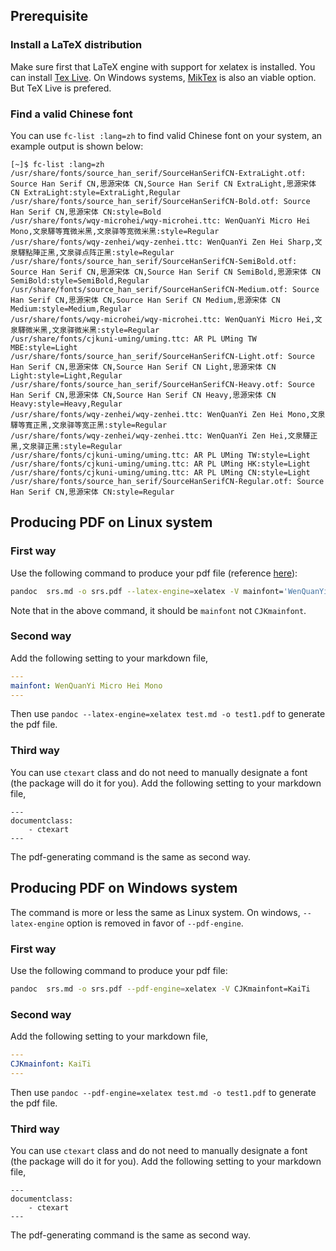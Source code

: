 ## Prerequisite
### Install a LaTeX distribution
Make sure first that LaTeX engine with support for xelatex is installed. You can install [Tex Live](https://www.tug.org/texlive/quickinstall.html). On Windows systems, [MikTex](https://miktex.org/) is also an viable option. But TeX Live is prefered.

### Find a valid Chinese font
You can use `fc-list :lang=zh` to find valid Chinese font on your system, an example output is shown below:
```
[~]$ fc-list :lang=zh
/usr/share/fonts/source_han_serif/SourceHanSerifCN-ExtraLight.otf: Source Han Serif CN,思源宋体 CN,Source Han Serif CN ExtraLight,思源宋体 CN ExtraLight:style=ExtraLight,Regular
/usr/share/fonts/source_han_serif/SourceHanSerifCN-Bold.otf: Source Han Serif CN,思源宋体 CN:style=Bold
/usr/share/fonts/wqy-microhei/wqy-microhei.ttc: WenQuanYi Micro Hei Mono,文泉驛等寬微米黑,文泉驿等宽微米黑:style=Regular
/usr/share/fonts/wqy-zenhei/wqy-zenhei.ttc: WenQuanYi Zen Hei Sharp,文泉驛點陣正黑,文泉驿点阵正黑:style=Regular
/usr/share/fonts/source_han_serif/SourceHanSerifCN-SemiBold.otf: Source Han Serif CN,思源宋体 CN,Source Han Serif CN SemiBold,思源宋体 CN SemiBold:style=SemiBold,Regular
/usr/share/fonts/source_han_serif/SourceHanSerifCN-Medium.otf: Source Han Serif CN,思源宋体 CN,Source Han Serif CN Medium,思源宋体 CN Medium:style=Medium,Regular
/usr/share/fonts/wqy-microhei/wqy-microhei.ttc: WenQuanYi Micro Hei,文泉驛微米黑,文泉驿微米黑:style=Regular
/usr/share/fonts/cjkuni-uming/uming.ttc: AR PL UMing TW MBE:style=Light
/usr/share/fonts/source_han_serif/SourceHanSerifCN-Light.otf: Source Han Serif CN,思源宋体 CN,Source Han Serif CN Light,思源宋体 CN Light:style=Light,Regular
/usr/share/fonts/source_han_serif/SourceHanSerifCN-Heavy.otf: Source Han Serif CN,思源宋体 CN,Source Han Serif CN Heavy,思源宋体 CN Heavy:style=Heavy,Regular
/usr/share/fonts/wqy-zenhei/wqy-zenhei.ttc: WenQuanYi Zen Hei Mono,文泉驛等寬正黑,文泉驿等宽正黑:style=Regular
/usr/share/fonts/wqy-zenhei/wqy-zenhei.ttc: WenQuanYi Zen Hei,文泉驛正黑,文泉驿正黑:style=Regular
/usr/share/fonts/cjkuni-uming/uming.ttc: AR PL UMing TW:style=Light
/usr/share/fonts/cjkuni-uming/uming.ttc: AR PL UMing HK:style=Light
/usr/share/fonts/cjkuni-uming/uming.ttc: AR PL UMing CN:style=Light
/usr/share/fonts/source_han_serif/SourceHanSerifCN-Regular.otf: Source Han Serif CN,思源宋体 CN:style=Regular
```

## Producing PDF on Linux system

### First way
Use the following command to produce your pdf file (reference [here](http://pandoc.org/faqs.html#i-get-a-blank-document-when-i-try-to-convert-a-markdown-document-in-chinese-to-pdf-using-pandoc--o-test.pdf-test.markdown.)):
```bash
pandoc  srs.md -o srs.pdf --latex-engine=xelatex -V mainfont='WenQuanYi Micro Hei Mono'
```
Note that in the above command, it should be `mainfont` not `CJKmainfont`.

### Second way
Add the following setting to your markdown file,
```yaml
---
mainfont: WenQuanYi Micro Hei Mono
---
```
Then use `pandoc --latex-engine=xelatex test.md -o test1.pdf` to generate the pdf file.

### Third way
You can use `ctexart` class and do not need to manually designate a font (the package will do it for you). Add the following setting to your markdown file,
```
---
documentclass:
    - ctexart
---
```
The pdf-generating command is the same as second way.


## Producing PDF on Windows system
The command is more or less the same as Linux system. On windows, `--latex-engine` option is removed in favor of `--pdf-engine`. 

### First way
Use the following command to produce your pdf file:
```bash
pandoc  srs.md -o srs.pdf --pdf-engine=xelatex -V CJKmainfont=KaiTi
```
### Second way
Add the following setting to your markdown file,
```yaml
---
CJKmainfont: KaiTi
---
```
Then use `pandoc --pdf-engine=xelatex test.md -o test1.pdf` to generate the pdf file.

### Third way
You can use `ctexart` class and do not need to manually designate a font (the package will do it for you). Add the following setting to your markdown file,
```
---
documentclass:
    - ctexart
---
```
The pdf-generating command is the same as second way.